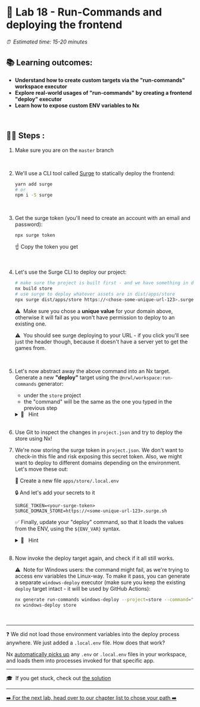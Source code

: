 # 📎 Lab 18 - Run-Commands and deploying the frontend

###### ⏰ &nbsp;Estimated time: 15-20 minutes

## 📚 Learning outcomes:

- **Understand how to create custom targets via the "run-commands" workspace executor**
- **Explore real-world usages of "run-commands" by creating a frontend "deploy" executor**
- **Learn how to expose custom ENV variables to Nx**
<br />

## 🏋️‍♀️ Steps :

1. Make sure you are on the `master` branch
<br />

2. We'll use a CLI tool called [Surge](https://surge.sh/) to statically deploy the frontend:

    ```bash
    yarn add surge
    # or
    npm i -S surge
    ```
<br />
   
3. Get the surge token (you'll need to create an account with an email and password):

    ```
    npx surge token
    ```

    ☝️ Copy the token you get
<br /> 

4. Let's use the Surge CLI to deploy our project:

    ```bash
   # make sure the project is built first - and we have something in dist
   nx build store
   # use surge to deploy whatever assets are in dist/apps/store
   npx surge dist/apps/store https://<chose-some-unique-url-123>.surge.sh --token <your-surge-token>
   ```
   
    ⚠️&nbsp;&nbsp;Make sure you chose a **unique value** for your domain above, otherwise
    it will fail as you won't have permission to deploy to an existing one.
    
    ⚠️&nbsp;&nbsp;You should see surge deploying to your URL - if you click you'll see just the header though, because it doesn't have a server yet to get the games from.
<br />

5. Let's now abstract away the above command into an Nx target. Generate a new **"deploy"** target using the `@nrwl/workspace:run-commands` generator:
    - under the `store` project
    - the "command" will be the same as the one you typed in the previous step
    
    <details>
    <summary>🐳 &nbsp;&nbsp;Hint</summary>
    
    Consult the run-commands generator docs [here](https://nx.dev/latest/angular/workspace/run-commands-executor#run-commands)
    </details><br />

6. Use Git to inspect the changes in `project.json` and try to deploy the store using Nx!
   <br />
7. We're now storing the surge token in `project.json`. We don't want to check-in this file and risk exposing this secret token. Also, we might want to deploy to different domains depending on the environment. Let's move these out:

    📁 Create a new file `apps/store/.local.env`

    🔒 And let's add your secrets to it

    ```
    SURGE_TOKEN=<your-surge-token>
    SURGE_DOMAIN_STORE=https://<some-unique-url-123>.surge.sh
    ```
   
    ✅ Finally, update your "deploy" command, so that it loads the values from the ENV, using the `${ENV_VAR}` syntax.

    <details>
    <summary>🐳 &nbsp;&nbsp;Hint</summary>
    
    ```bash
   surge dist/apps/store ${SURGE_DOMAIN_STORE} --token ${SURGE_TOKEN} 
   ```
    </details><br />
 
9. Now invoke the deploy target again, and check if it all still works.
 
     ⚠️&nbsp;&nbsp;Note for Windows users: the command might fail, as we're trying to access env variables the Linux-way.
     To make it pass, you can generate a separate `windows-deploy` executor (make sure you keep the existing `deploy` target intact - it will be used by GitHub Actions):
     
    ```bash
    nx generate run-commands windows-deploy --project=store --command="surge dist/apps/store %SURGE_DOMAIN_STORE% --token %SURGE_TOKEN%"
    nx windows-deploy store
    ```
<br />
    
---

❓ We did not load those environment variables into the deploy process anywhere. 
We just added a `.local.env` file. How does that work?

Nx [automatically picks up](https://nx.dev/latest/react/guides/environment-variables#loading-environment-variables) any `.env` or `.local.env` files in your workspace,
and loads them into processes invoked for that specific app.

---

🎓&nbsp;&nbsp;If you get stuck, check out [the solution](SOLUTION.md)

---

[➡️ For the next lab, head over to our chapter list to chose your path ➡️](https://github.com/nrwl/nx-react-workshop#day-2)
